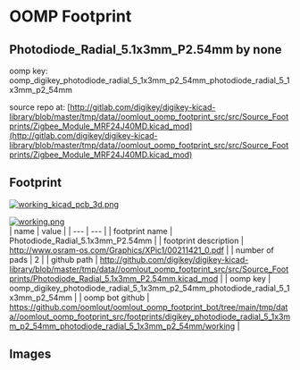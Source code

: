 # OOMP Footprint  
## Photodiode_Radial_5.1x3mm_P2.54mm  by none  
  
oomp key: oomp_digikey_photodiode_radial_5_1x3mm_p2_54mm_photodiode_radial_5_1x3mm_p2_54mm  
  
source repo at: [http://gitlab.com/digikey/digikey-kicad-library/blob/master/tmp/data//oomlout_oomp_footprint_src/src/Source_Footprints/Zigbee_Module_MRF24J40MD.kicad_mod](http://gitlab.com/digikey/digikey-kicad-library/blob/master/tmp/data//oomlout_oomp_footprint_src/src/Source_Footprints/Zigbee_Module_MRF24J40MD.kicad_mod)  
## Footprint  
  
[![working_kicad_pcb_3d.png](working_kicad_pcb_3d_600.png)](working_kicad_pcb_3d.png)  
  
[![working.png](working_600.png)](working.png)  
| name | value | 
| --- | --- | 
| footprint name | Photodiode_Radial_5.1x3mm_P2.54mm | 
| footprint description | http://www.osram-os.com/Graphics/XPic1/00211421_0.pdf | 
| number of pads | 2 | 
| github path | http://github.com/digikey/digikey-kicad-library/blob/master/tmp/data//oomlout_oomp_footprint_src/src/Source_Footprints/Photodiode_Radial_5.1x3mm_P2.54mm.kicad_mod | 
| oomp key | oomp_digikey_photodiode_radial_5_1x3mm_p2_54mm_photodiode_radial_5_1x3mm_p2_54mm | 
| oomp bot github | https://github.com/oomlout/oomlout_oomp_footprint_bot/tree/main/tmp/data//oomlout_oomp_footprint_src/footprints/digikey_photodiode_radial_5_1x3mm_p2_54mm_photodiode_radial_5_1x3mm_p2_54mm/working | 
## Images  
